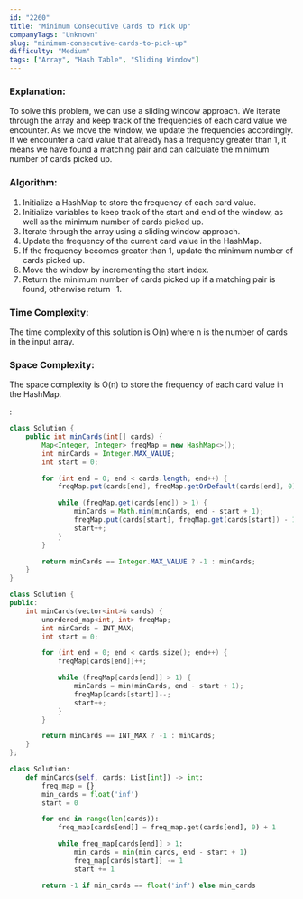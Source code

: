 ```yaml
---
id: "2260"
title: "Minimum Consecutive Cards to Pick Up"
companyTags: "Unknown"
slug: "minimum-consecutive-cards-to-pick-up"
difficulty: "Medium"
tags: ["Array", "Hash Table", "Sliding Window"]
---
```


### Explanation:
To solve this problem, we can use a sliding window approach. We iterate through the array and keep track of the frequencies of each card value we encounter. As we move the window, we update the frequencies accordingly. If we encounter a card value that already has a frequency greater than 1, it means we have found a matching pair and can calculate the minimum number of cards picked up.

### Algorithm:
1. Initialize a HashMap to store the frequency of each card value.
2. Initialize variables to keep track of the start and end of the window, as well as the minimum number of cards picked up.
3. Iterate through the array using a sliding window approach.
4. Update the frequency of the current card value in the HashMap.
5. If the frequency becomes greater than 1, update the minimum number of cards picked up.
6. Move the window by incrementing the start index.
7. Return the minimum number of cards picked up if a matching pair is found, otherwise return -1.

### Time Complexity:
The time complexity of this solution is O(n) where n is the number of cards in the input array.

### Space Complexity:
The space complexity is O(n) to store the frequency of each card value in the HashMap.

:

```java
class Solution {
    public int minCards(int[] cards) {
        Map<Integer, Integer> freqMap = new HashMap<>();
        int minCards = Integer.MAX_VALUE;
        int start = 0;

        for (int end = 0; end < cards.length; end++) {
            freqMap.put(cards[end], freqMap.getOrDefault(cards[end], 0) + 1);

            while (freqMap.get(cards[end]) > 1) {
                minCards = Math.min(minCards, end - start + 1);
                freqMap.put(cards[start], freqMap.get(cards[start]) - 1);
                start++;
            }
        }

        return minCards == Integer.MAX_VALUE ? -1 : minCards;
    }
}
```

```cpp
class Solution {
public:
    int minCards(vector<int>& cards) {
        unordered_map<int, int> freqMap;
        int minCards = INT_MAX;
        int start = 0;

        for (int end = 0; end < cards.size(); end++) {
            freqMap[cards[end]]++;

            while (freqMap[cards[end]] > 1) {
                minCards = min(minCards, end - start + 1);
                freqMap[cards[start]]--;
                start++;
            }
        }

        return minCards == INT_MAX ? -1 : minCards;
    }
};
```

```python
class Solution:
    def minCards(self, cards: List[int]) -> int:
        freq_map = {}
        min_cards = float('inf')
        start = 0

        for end in range(len(cards)):
            freq_map[cards[end]] = freq_map.get(cards[end], 0) + 1

            while freq_map[cards[end]] > 1:
                min_cards = min(min_cards, end - start + 1)
                freq_map[cards[start]] -= 1
                start += 1

        return -1 if min_cards == float('inf') else min_cards
```